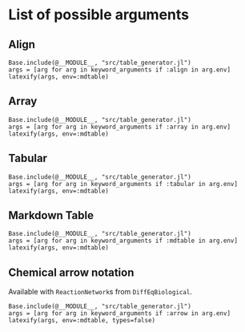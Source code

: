 # List of possible arguments

## Align
```@eval
Base.include(@__MODULE__, "src/table_generator.jl")
args = [arg for arg in keyword_arguments if :align in arg.env]
latexify(args, env=:mdtable)
```


## Array
```@eval
Base.include(@__MODULE__, "src/table_generator.jl")
args = [arg for arg in keyword_arguments if :array in arg.env]
latexify(args, env=:mdtable)
```

## Tabular
```@eval
Base.include(@__MODULE__, "src/table_generator.jl")
args = [arg for arg in keyword_arguments if :tabular in arg.env]
latexify(args, env=:mdtable)
```

## Markdown Table
```@eval
Base.include(@__MODULE__, "src/table_generator.jl")
args = [arg for arg in keyword_arguments if :mdtable in arg.env]
latexify(args, env=:mdtable)
```

## Chemical arrow notation
Available with `ReactionNetwork`s from `DiffEqBiological`.
```@eval
Base.include(@__MODULE__, "src/table_generator.jl")
args = [arg for arg in keyword_arguments if :arrow in arg.env]
latexify(args, env=:mdtable, types=false)
```
